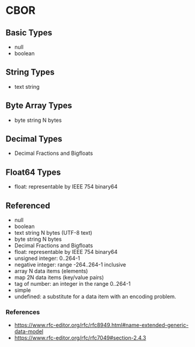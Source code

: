 # CBOR

## Basic Types

* null
* boolean

## String Types

* text string

## Byte Array Types

* byte string	N bytes

## Decimal Types

* Decimal Fractions and Bigfloats

## Float64 Types

* float: representable by IEEE 754 binary64

## Referenced

* null
* boolean
* text string	N bytes (UTF-8 text)
* byte string	N bytes
* Decimal Fractions and Bigfloats
* float: representable by IEEE 754 binary64
* unsigned integer: 0..264-1
* negative integer: range -264..264-1 inclusive
* array	N data items (elements)
* map	2N data items (key/value pairs)
* tag of number: an integer in the range 0..264-1
* simple
* undefined: a substitute for a data item with an encoding problem.

### References

* https://www.rfc-editor.org/rfc/rfc8949.html#name-extended-generic-data-model
* https://www.rfc-editor.org/rfc/rfc7049#section-2.4.3